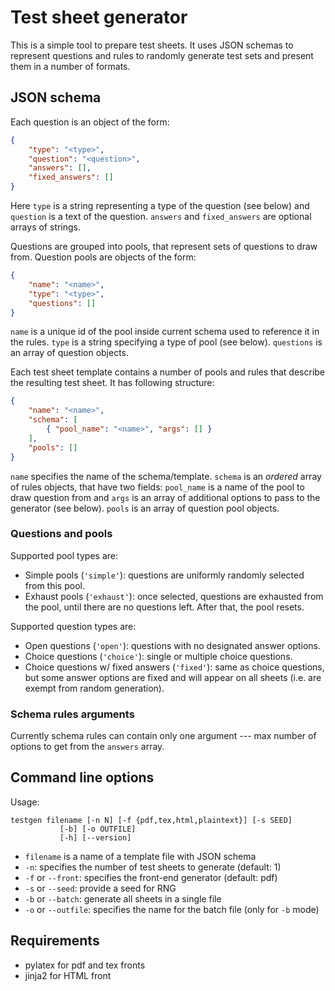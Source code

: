 # Test sheet generator

This is a simple tool to prepare test sheets. It uses JSON schemas to represent questions and rules to randomly generate test sets and present them in a number of formats.

## JSON schema

Each question is an object of the form:

```json
{
    "type": "<type>",
    "question": "<question>",
    "answers": [],
    "fixed_answers": []
}
```

Here `type` is a string representing a type of the question (see below) and `question` is a text of the question. `answers` and `fixed_answers` are optional arrays of strings.

Questions are grouped into pools, that represent sets of questions to draw from. Question pools are objects of the form:

```json
{
    "name": "<name>",
    "type": "<type>",
    "questions": []
}
```

`name` is a unique id of the pool inside current schema used to reference it in the rules. `type` is a string specifying a type of pool (see below). `questions` is an array of question objects.

Each test sheet template contains a number of pools and rules that describe the resulting test sheet. It has following structure:

```json
{
    "name": "<name>",
    "schema": [
		{ "pool_name": "<name>", "args": [] }
	],
	"pools": []
}
```

`name` specifies the name of the schema/template. `schema` is an _ordered_ array of rules objects, that have two fields: `pool_name` is a name of the pool to draw question from and `args` is an array of additional options to pass to the generator (see below). `pools` is an array of question pool objects.
 
### Questions and pools

Supported pool types are:

- Simple pools (`'simple'`): questions are uniformly randomly selected from this pool.
- Exhaust pools (`'exhaust'`): once selected, questions are exhausted from the pool, until there are no questions left. After that, the pool resets.

Supported question types are:

- Open questions (`'open'`): questions with no designated answer options.
- Choice questions (`'choice'`): single or multiple choice questions.
- Choice questions w/ fixed answers (`'fixed'`): same as choice questions, but some answer options are fixed and will appear on all sheets (i.e. are exempt from random generation).

### Schema rules arguments 

Currently schema rules can contain only one argument --- max number of options to get from the `answers` array.

## Command line options

Usage:

```
testgen filename [-n N] [-f {pdf,tex,html,plaintext}] [-s SEED]
           [-b] [-o OUTFILE] 
           [-h] [--version]
```

- `filename` is a name of a template file with JSON schema
- `-n`: specifies the number of test sheets to generate (default: 1)
- `-f` or `--front`: specifies the front-end generator (default: pdf)
- `-s` or `--seed`: provide a seed for RNG
- `-b` or `--batch`: generate all sheets in a single file
- `-o` or `--outfile`: specifies the name for the batch file (only for `-b` mode)

## Requirements

- pylatex for pdf and tex fronts
- jinja2 for HTML front
